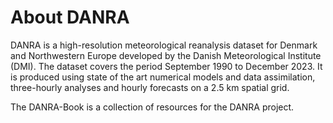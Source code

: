 # About DANRA
DANRA is a high-resolution meteorological reanalysis dataset for Denmark and Northwestern Europe developed by the Danish Meteorological Institute (DMI). The dataset covers the period September 1990 to December 2023. It is produced using state of the art numerical models and data assimilation, three-hourly analyses and hourly forecasts on a 2.5 km spatial grid.

The DANRA-Book is a collection of resources for the DANRA project.

